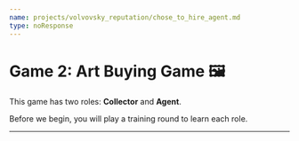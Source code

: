 ```yaml
---
name: projects/volvovsky_reputation/chose_to_hire_agent.md
type: noResponse
---
```


# Game 2: Art Buying Game 🖼️

This game has two roles: **Collector** and **Agent**.

Before we begin, you will play a training round to learn each role.

---

